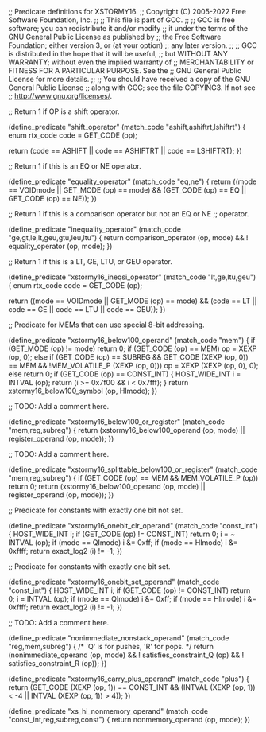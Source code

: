 ;; Predicate definitions for XSTORMY16.
;; Copyright (C) 2005-2022 Free Software Foundation, Inc.
;;
;; This file is part of GCC.
;;
;; GCC is free software; you can redistribute it and/or modify
;; it under the terms of the GNU General Public License as published by
;; the Free Software Foundation; either version 3, or (at your option)
;; any later version.
;;
;; GCC is distributed in the hope that it will be useful,
;; but WITHOUT ANY WARRANTY; without even the implied warranty of
;; MERCHANTABILITY or FITNESS FOR A PARTICULAR PURPOSE.  See the
;; GNU General Public License for more details.
;;
;; You should have received a copy of the GNU General Public License
;; along with GCC; see the file COPYING3.  If not see
;; <http://www.gnu.org/licenses/>.

;; Return 1 if OP is a shift operator.

(define_predicate "shift_operator"
  (match_code "ashift,ashiftrt,lshiftrt")
{
  enum rtx_code code = GET_CODE (op);

  return (code == ASHIFT
	  || code == ASHIFTRT
	  || code == LSHIFTRT);
})

;; Return 1 if this is an EQ or NE operator.

(define_predicate "equality_operator"
  (match_code "eq,ne")
{
  return ((mode == VOIDmode || GET_MODE (op) == mode)
	  && (GET_CODE (op) == EQ || GET_CODE (op) == NE));
})

;; Return 1 if this is a comparison operator but not an EQ or NE
;; operator.

(define_predicate "inequality_operator"
  (match_code "ge,gt,le,lt,geu,gtu,leu,ltu")
{
  return comparison_operator (op, mode) && ! equality_operator (op, mode);
})

;; Return 1 if this is a LT, GE, LTU, or GEU operator.

(define_predicate "xstormy16_ineqsi_operator"
  (match_code "lt,ge,ltu,geu")
{
  enum rtx_code code = GET_CODE (op);
  
  return ((mode == VOIDmode || GET_MODE (op) == mode)
	  && (code == LT || code == GE || code == LTU || code == GEU));
})

;; Predicate for MEMs that can use special 8-bit addressing.

(define_predicate "xstormy16_below100_operand"
  (match_code "mem")
{
  if (GET_MODE (op) != mode)
    return 0;
  if (GET_CODE (op) == MEM)
    op = XEXP (op, 0);
  else if (GET_CODE (op) == SUBREG
	   && GET_CODE (XEXP (op, 0)) == MEM
	   && !MEM_VOLATILE_P (XEXP (op, 0)))
    op = XEXP (XEXP (op, 0), 0);
  else
    return 0;
  if (GET_CODE (op) == CONST_INT)
    {
      HOST_WIDE_INT i = INTVAL (op);
      return (i >= 0x7f00 && i < 0x7fff);
    }
  return xstormy16_below100_symbol (op, HImode);
})

;; TODO: Add a comment here.

(define_predicate "xstormy16_below100_or_register"
  (match_code "mem,reg,subreg")
{
  return (xstormy16_below100_operand (op, mode)
	  || register_operand (op, mode));
})

;; TODO: Add a comment here.

(define_predicate "xstormy16_splittable_below100_or_register"
  (match_code "mem,reg,subreg")
{
  if (GET_CODE (op) == MEM && MEM_VOLATILE_P (op))
    return 0;
  return (xstormy16_below100_operand (op, mode)
	  || register_operand (op, mode));
})

;; Predicate for constants with exactly one bit not set.

(define_predicate "xstormy16_onebit_clr_operand"
  (match_code "const_int")
{
  HOST_WIDE_INT i;
  if (GET_CODE (op) != CONST_INT)
    return 0;
  i = ~ INTVAL (op);
  if (mode == QImode)
    i &= 0xff;
  if (mode == HImode)
    i &= 0xffff;
  return exact_log2 (i) != -1;
})

;; Predicate for constants with exactly one bit set.

(define_predicate "xstormy16_onebit_set_operand"
  (match_code "const_int")
{
  HOST_WIDE_INT i;
  if (GET_CODE (op) != CONST_INT)
    return 0;
  i = INTVAL (op);
  if (mode == QImode)
    i &= 0xff;
  if (mode == HImode)
    i &= 0xffff;
  return exact_log2 (i) != -1;
})

;; TODO: Add a comment here.

(define_predicate "nonimmediate_nonstack_operand"
  (match_code "reg,mem,subreg")
{
  /* 'Q' is for pushes, 'R' for pops.  */
  return (nonimmediate_operand (op, mode) 
	  && ! satisfies_constraint_Q (op)
	  && ! satisfies_constraint_R (op));
})

(define_predicate "xstormy16_carry_plus_operand"
  (match_code "plus")
{
  return (GET_CODE (XEXP (op, 1)) == CONST_INT
	  && (INTVAL (XEXP (op, 1)) < -4 || INTVAL (XEXP (op, 1)) > 4));
})

(define_predicate "xs_hi_nonmemory_operand"
  (match_code "const_int,reg,subreg,const")
{
  return nonmemory_operand (op, mode);
})
